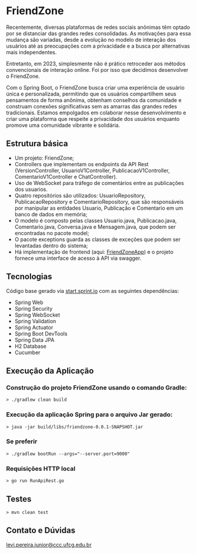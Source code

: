 # FriendZone

Recentemente, diversas plataformas de redes sociais anônimas têm optado por se distanciar das grandes redes consolidadas. As motivações para essa mudança são variadas, desde a evolução no modelo de interação dos usuários até as preocupações com a privacidade e a busca por alternativas mais independentes.

Entretanto, em 2023, simplesmente não é prático retroceder aos métodos convencionais de interação online. Foi por isso que decidimos desenvolver o FriendZone.

Com o Spring Boot, o FriendZone busca criar uma experiência de usuário única e personalizada, permitindo que os usuários compartilhem seus pensamentos de forma anônima, obtenham conselhos da comunidade e construam conexões significativas sem as amarras das grandes redes tradicionais. Estamos empolgados em colaborar nesse desenvolvimento e criar uma plataforma que respeite a privacidade dos usuários enquanto promove uma comunidade vibrante e solidária.

## Estrutura básica

- Um projeto: FriendZone;
- Controllers que implementam os endpoints da API Rest (VersionController, UsuarioV1Controller, PublicacaoV1Controller, ComentarioV1Controller e ChatController).
- Uso de WebSocket para tráfego de comentários entre as publicações dos usuarios.
- Quatro repositórios são utilizados: UsuarioRepository, PublicacaoRepository e ComentarioRepository, que são responsáveis por manipular as entidades Usuario, Publicação e Comentario em um banco de dados em memória;
- O modelo é composto pelas classes Usuario.java, Publicacao.java, Comentario.java, Conversa.java e Mensagem.java, que podem ser encontradas no pacote model;
- O pacote exceptions guarda as classes de exceções que podem ser levantadas dentro do sistema;
- Há implementação de frontend (aqui: [FriendZoneApp](https://github.com/LeviJunior21/FriendZnApp)) e o projeto fornece uma interface de acesso à API via swagger.

## Tecnologias

Código base gerado via [start.sprint.io](https://start.spring.io/#!type=maven-project&language=java&platformVersion=2.3.3.RELEASE&packaging=jar&jvmVersion=1.8&groupId=com.example&artifactId=EstoqueFacil&name=EstoqueFacil&description=Projeto%20Estoque%20Facil&packageName=com.example.EstoqueFacil&dependencies=web,actuator,devtools,data-jpa,h2) com as seguintes dependências:

- Spring Web
- Spring Security
- Spring WebSocket
- Spring Validation
- Spring Actuator
- Spring Boot DevTools
- Spring Data JPA
- H2 Database
- Cucumber

## Execução da Aplicação

### Construção do projeto FriendZone usando o comando Gradle:
<code>> ./gradlew clean build </code>
### Execução da aplicação Spring para o arquivo Jar gerado:
<code>> java -jar build/libs/friendzone-0.0.1-SNAPSHOT.jar </code>
### Se preferir
<code>> ./gradlew bootRun --args="--server.port=9000" </code>
### Requisições HTTP local
<code>> go run RunApiRest.go </code>

## Testes

<code>> mvn clean test </code>

## Contato e Dúvidas

levi.pereira.junior@ccc.ufcg.edu.br
